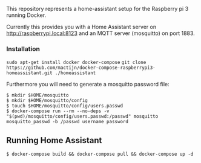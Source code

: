 This repository represents a home-assistant setup for the Raspberry pi 3 running Docker.

Currently this provides you with a Home Assistant server on http://raspberrypi.local:8123 and
an MQTT server (mosquitto) on port 1883.

### Installation
`sudo apt-get install docker docker-compose`
`git clone https://github.com/mactijn/docker-compose-raspberrypi3-homeassistant.git ./homeassistant`

Furthermore you will need to generate a mosquitto password file:
```
$ mkdir $HOME/mosquitto
$ mkdir $HOME/mosquitto/config
$ touch $HOME/mosquitto/config/users.passwd
$ docker-compose run --rm --no-deps -v "$(pwd)/mosquitto/config/users.passwd:/passwd" mosquitto mosquitto_passwd -b /passwd username password
```

## Running Home Assistant
```
$ docker-compose build && docker-compose pull && docker-compose up -d
```
